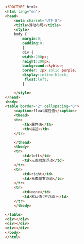 
<BlogInfo id="71" title="46.浮动布局" author="白日梦想猿" pv=0 read_times=0 pre_cost_time="0分40秒" category="css学习" tag_list="['css学习']" create_time="2020.07.21 15:06:23" update_time="2020.07.21 15:18:00" />

```html
<!DOCTYPE html>
<html lang="en">
<head>
    <meta charset="UTF-8">
    <title>浮动布局</title>
    <style>
    body {
        margin:0;
        padding:0;
        }
        div {
        width:200px;
        height:200px;
        background:skyblue;
        border: 2px solid purple;
        display:inline-block;
         float:left;
        }

    </style>
</head>
<body>
<table border="2" cellspacing="0">
    <caption>float属性值</caption>
    <thead>
    <tr>
        <th>属性值</th>
        <th>描述</th>
    </tr>

    </thead>
    <tbody>
    <tr>
        <td>left</td>
        <td>元素向左浮动</td>
    </tr>
    <tr>
        <td>right</td>
        <td>元素向右浮动</td>
    </tr>
    <tr>
        <td>none</td>
        <td>默认值(不浮动)</td>
    </tr>
    </tbody>

</table>
<div></div>
<div></div>
<div></div>
</body>
</html>
```
